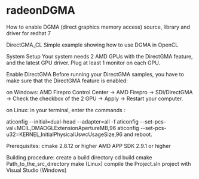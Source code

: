# radeonDGMA
How to enable DGMA (direct graphics memory access) source, library and driver for redhat 7

DirectGMA_CL
Simple example showing how to use DGMA in OpenCL

System Setup
Your system needs 2 AMD GPUs with the DirectGMA feature, and the latest GPU driver. Plug at least 1 monitor on each GPU.

Enable DirectGMA
Before running your DirectGMA samples, you have to make sure that the DirectGMA feature is enabled:

on Windows: AMD Firepro Control Center -> AMD Firepro -> SDI/DirectGMA -> Check the checkbox of the 2 GPU -> Apply -> Restart your computer.

on Linux: in your terminal, enter the commands :

aticonfig --initial=dual-head --adapter=all -f aticonfig --set-pcs-val=MCIL,DMAOGLExtensionApertureMB,96 aticonfig --set-pcs-u32=KERNEL,InitialPhysicalUswcUsageSize,96 and reboot.

Prerequisites:
cmake 2.8.12 or higher AMD APP SDK 2.9.1 or higher

Building procedure:
create a build directory cd build cmake Path_to_the_src_directory make (Linux) compile the Project.sln project with Visual Studio (Windows)
